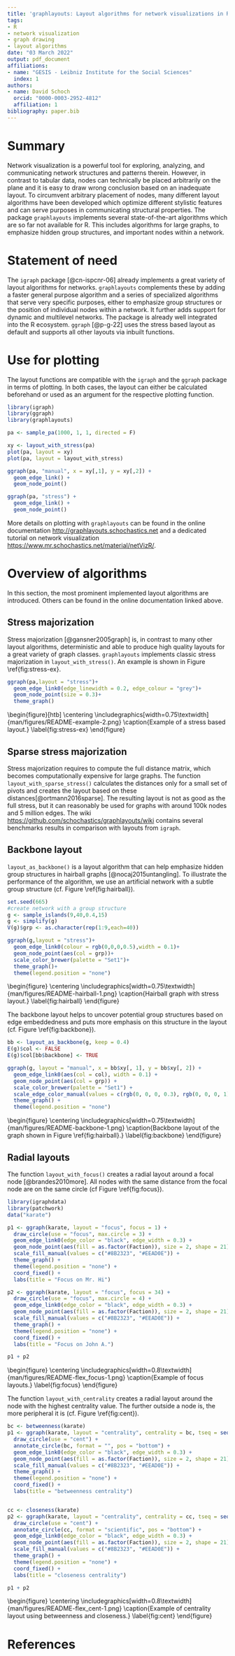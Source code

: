 ```yaml
---
title: 'graphlayouts: Layout algorithms for network visualizations in R'
tags:
- R
- network visualization
- graph drawing
- layout algorithms
date: "03 March 2022"
output: pdf_document
affiliations:
- name: "GESIS - Leibniz Institute for the Social Sciences"
  index: 1
authors:
- name: David Schoch
  orcid: "0000-0003-2952-4812"
  affiliation: 1
bibliography: paper.bib
---
```



# Summary
Network visualization is a powerful tool for exploring, analyzing, and communicating network structures and patterns therein. 
However, in contrast to tabular data, nodes can technically be placed arbitrarily on the plane and it is easy to draw wrong conclusion based
on an inadequate layout. To circumvent arbitrary placement of nodes, many different layout algorithms have been developed which optimize different stylistic features and can serve purposes in communicating structural properties. The package `graphlayouts` implements several state-of-the-art algorithms which are so far not available for R. This includes algorithms for large graphs, to emphasize hidden group structures, and important nodes within a network.

# Statement of need

The `igraph` package [@cn-ispcnr-06] already implements a 
great variety of layout algorithms for networks. `graphlayouts` complements these by adding a faster general purpose
algorithm and a series of specialized algorithms that serve very specific purposes, either to emphasize group structures or
the position of individual nodes within a network. It further adds support for dynamic and multilevel networks.
The package is already well integrated into the R ecosystem. `ggraph` [@p-g-22] uses the stress based layout as default and 
supports all other layouts via inbuilt functions. 

# Use for plotting

The layout functions are compatible with the `igraph` and the `ggraph` package
in terms of plotting. In
both cases, the layout can either be calculated beforehand or used as an argument for the respective plotting function.

```r
library(igraph)
library(ggraph)
library(graphlayouts)

pa <- sample_pa(1000, 1, 1, directed = F)

xy <- layout_with_stress(pa)
plot(pa, layout = xy)
plot(pa, layout = layout_with_stress)

ggraph(pa, "manual", x = xy[,1], y = xy[,2]) + 
  geom_edge_link() + 
  geom_node_point()

ggraph(pa, "stress") + 
  geom_edge_link() + 
  geom_node_point()
```

More details on plotting with `graphlayouts` can be found in the online
documentation <http://graphlayouts.schochastics.net> and a dedicated tutorial on
network visualization <https://www.mr.schochastics.net/material/netVizR/>.


# Overview of algorithms

In this section, the most prominent implemented layout algorithms are introduced. Others
can be found in the online documentation linked above.

## Stress majorization

Stress majorization [@gansner2005graph] is, in contrast to many other layout
algorithms, deterministic and able to produce high quality layouts for a great
variety of graph classes. `graphlayouts` implements classic stress majorization
in `layout_with_stress()`. An example is shown in Figure \ref{fig:stress-ex}.

```r
ggraph(pa,layout = "stress")+
  geom_edge_link0(edge_linewidth = 0.2, edge_colour = "grey")+
  geom_node_point(size = 0.3)+
  theme_graph()
```

\begin{figure}[htb]
  \centering
  \includegraphics[width=0.75\textwidth]{man/figures/README-example-2.png}
  \caption{Example of a stress based layout.}
  \label{fig:stress-ex}
\end{figure}

## Sparse stress majorization

Stress majorization requires to compute the full distance matrix, which becomes
computationally expensive for large graphs. The function
`layout_with_sparse_stress()` calculates the distances only for a small set of
pivots and creates the layout based on these distances[@ortmann2016sparse]. The resulting layout is
not as good as the full stress, but it can reasonably be used for graphs with
around 100k nodes and 5 million edges. The wiki
<https://github.com/schochastics/graphlayouts/wiki> contains several benchmarks
results in comparison with layouts from `igraph`.

## Backbone layout

`layout_as_backbone()` is a layout algorithm that can help emphasize hidden
group structures in hairball graphs [@nocaj2015untangling]. To illustrate the performance of the
algorithm, we use an
artificial network with a subtle group structure (cf. Figure \ref{fig:hairball}).
```r
set.seed(665)
#create network with a group structure
g <- sample_islands(9,40,0.4,15)
g <- simplify(g)
V(g)$grp <- as.character(rep(1:9,each=40))

ggraph(g,layout = "stress")+
  geom_edge_link0(colour = rgb(0,0,0,0.5),width = 0.1)+
  geom_node_point(aes(col = grp))+
  scale_color_brewer(palette = "Set1")+
  theme_graph()+
  theme(legend.position = "none")
```
\begin{figure}
  \centering
  \includegraphics[width=0.75\textwidth]{man/figures/README-hairball-1.png}
  \caption{Hairball graph with stress layout.}
  \label{fig:hairball}
\end{figure}

The backbone layout helps to uncover potential group structures based on edge
embeddedness and puts more emphasis on this structure in the layout (cf. Figure \ref{fig:backbone}).

```r
bb <- layout_as_backbone(g, keep = 0.4)
E(g)$col <- FALSE
E(g)$col[bb$backbone] <- TRUE

ggraph(g, layout = "manual", x = bb$xy[, 1], y = bb$xy[, 2]) +
  geom_edge_link0(aes(col = col), width = 0.1) +
  geom_node_point(aes(col = grp)) +
  scale_color_brewer(palette = "Set1") +
  scale_edge_color_manual(values = c(rgb(0, 0, 0, 0.3), rgb(0, 0, 0, 1))) +
  theme_graph() +
  theme(legend.position = "none")
```

\begin{figure}
  \centering
  \includegraphics[width=0.75\textwidth]{man/figures/README-backbone-1.png}
  \caption{Backbone layout of the graph shown in Figure \ref{fig:hairball}.}
  \label{fig:backbone}
\end{figure}

## Radial layouts

The function `layout_with_focus()` creates a radial layout around a
focal node [@brandes2010more]. All nodes with the same distance from the focal node are on
the same circle (cf Figure \ref{fig:focus}).

``` r
library(igraphdata)
library(patchwork)
data("karate")

p1 <- ggraph(karate, layout = "focus", focus = 1) +
  draw_circle(use = "focus", max.circle = 3) +
  geom_edge_link0(edge_color = "black", edge_width = 0.3) +
  geom_node_point(aes(fill = as.factor(Faction)), size = 2, shape = 21) +
  scale_fill_manual(values = c("#8B2323", "#EEAD0E")) +
  theme_graph() +
  theme(legend.position = "none") +
  coord_fixed() +
  labs(title = "Focus on Mr. Hi")

p2 <- ggraph(karate, layout = "focus", focus = 34) +
  draw_circle(use = "focus", max.circle = 4) +
  geom_edge_link0(edge_color = "black", edge_width = 0.3) +
  geom_node_point(aes(fill = as.factor(Faction)), size = 2, shape = 21) +
  scale_fill_manual(values = c("#8B2323", "#EEAD0E")) +
  theme_graph() +
  theme(legend.position = "none") +
  coord_fixed() +
  labs(title = "Focus on John A.")

p1 + p2
```

\begin{figure}
  \centering
  \includegraphics[width=0.8\textwidth]{man/figures/README-flex_focus-1.png}
  \caption{Example of focus layouts.}
  \label{fig:focus}
\end{figure}

The function `layout_with_centrality` creates a radial layout around the
node with the highest centrality value. The further outside a node is,
the more peripheral it is (cf. Figure \ref{fig:cent}).

``` r
bc <- betweenness(karate)
p1 <- ggraph(karate, layout = "centrality", centrality = bc, tseq = seq(0, 1, 0.15)) +
  draw_circle(use = "cent") +
  annotate_circle(bc, format = "", pos = "bottom") +
  geom_edge_link0(edge_color = "black", edge_width = 0.3) +
  geom_node_point(aes(fill = as.factor(Faction)), size = 2, shape = 21) +
  scale_fill_manual(values = c("#8B2323", "#EEAD0E")) +
  theme_graph() +
  theme(legend.position = "none") +
  coord_fixed() +
  labs(title = "betweenness centrality")


cc <- closeness(karate)
p2 <- ggraph(karate, layout = "centrality", centrality = cc, tseq = seq(0, 1, 0.2)) +
  draw_circle(use = "cent") +
  annotate_circle(cc, format = "scientific", pos = "bottom") +
  geom_edge_link0(edge_color = "black", edge_width = 0.3) +
  geom_node_point(aes(fill = as.factor(Faction)), size = 2, shape = 21) +
  scale_fill_manual(values = c("#8B2323", "#EEAD0E")) +
  theme_graph() +
  theme(legend.position = "none") +
  coord_fixed() +
  labs(title = "closeness centrality")

p1 + p2
```

\begin{figure}
  \centering
  \includegraphics[width=0.8\textwidth]{man/figures/README-flex_cent-1.png}
  \caption{Example of centrality layout using betweenness and closeness.}
  \label{fig:cent}
\end{figure}

# References

